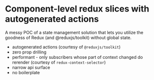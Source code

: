 # Component-level redux slices with autogenerated actions

A messy POC of a state management solution that lets you utilize the goodness of Redux (and @reduxjs/toolkit) without global state.

* autogenerated actions (courtesy of `@reduxjs/toolkit`)
* zero prop drilling
* performant - only subscribers whose part of context changed do rerender (courtesy of `redux-context-selector`)
* narrow api surface
* no boilerplate


